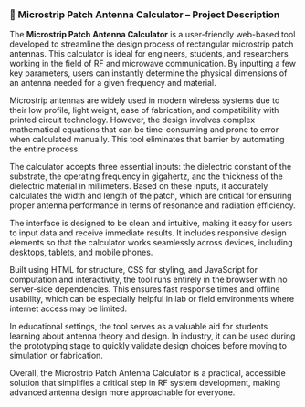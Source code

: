 ### 📡 Microstrip Patch Antenna Calculator – Project Description

The **Microstrip Patch Antenna Calculator** is a user-friendly web-based tool developed to streamline the design process of rectangular microstrip patch antennas. This calculator is ideal for engineers, students, and researchers working in the field of RF and microwave communication. By inputting a few key parameters, users can instantly determine the physical dimensions of an antenna needed for a given frequency and material.

Microstrip antennas are widely used in modern wireless systems due to their low profile, light weight, ease of fabrication, and compatibility with printed circuit technology. However, the design involves complex mathematical equations that can be time-consuming and prone to error when calculated manually. This tool eliminates that barrier by automating the entire process.

The calculator accepts three essential inputs: the dielectric constant of the substrate, the operating frequency in gigahertz, and the thickness of the dielectric material in millimeters. Based on these inputs, it accurately calculates the width and length of the patch, which are critical for ensuring proper antenna performance in terms of resonance and radiation efficiency.

The interface is designed to be clean and intuitive, making it easy for users to input data and receive immediate results. It includes responsive design elements so that the calculator works seamlessly across devices, including desktops, tablets, and mobile phones.

Built using HTML for structure, CSS for styling, and JavaScript for computation and interactivity, the tool runs entirely in the browser with no server-side dependencies. This ensures fast response times and offline usability, which can be especially helpful in lab or field environments where internet access may be limited.

In educational settings, the tool serves as a valuable aid for students learning about antenna theory and design. In industry, it can be used during the prototyping stage to quickly validate design choices before moving to simulation or fabrication.

Overall, the Microstrip Patch Antenna Calculator is a practical, accessible solution that simplifies a critical step in RF system development, making advanced antenna design more approachable for everyone.



